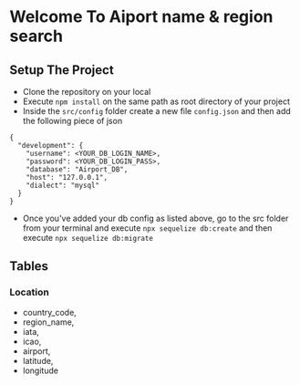 # Welcome To Aiport name & region search

## Setup The Project

- Clone the repository on your local
- Execute `npm install` on the same path as root directory of your project
- Inside the `src/config` folder create a new file `config.json` and then add the following piece of json

```
{
  "development": {
    "username": <YOUR_DB_LOGIN_NAME>,
    "password": <YOUR_DB_LOGIN_PASS>,
    "database": "Airport_DB",
    "host": "127.0.0.1",
    "dialect": "mysql"
  }
}
```
- Once you've added your db config as listed above, go to the src folder from your terminal and execute `npx sequelize db:create` and then execute `npx sequelize db:migrate`

## Tables

### Location
- country_code,
- region_name,
- iata,
- icao,
- airport,
- latitude,
- longitude

